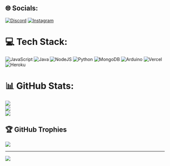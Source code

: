 
## 🌐 Socials:
[![Discord](https://img.shields.io/badge/Discord-%237289DA.svg?logo=discord&logoColor=white)](https://discord.gg/https://discord.gg/1851) [![Instagram](https://img.shields.io/badge/Instagram-%23E4405F.svg?logo=Instagram&logoColor=white)](https://instagram.com/billysxd) 

# 💻 Tech Stack:
![JavaScript](https://img.shields.io/badge/javascript-%23323330.svg?style=for-the-badge&logo=javascript&logoColor=%23F7DF1E) ![Java](https://img.shields.io/badge/java-%23ED8B00.svg?style=for-the-badge&logo=java&logoColor=white) ![NodeJS](https://img.shields.io/badge/node.js-6DA55F?style=for-the-badge&logo=node.js&logoColor=white) ![Python](https://img.shields.io/badge/python-3670A0?style=for-the-badge&logo=python&logoColor=ffdd54) ![MongoDB](https://img.shields.io/badge/MongoDB-%234ea94b.svg?style=for-the-badge&logo=mongodb&logoColor=white) ![Arduino](https://img.shields.io/badge/-Arduino-00979D?style=for-the-badge&logo=Arduino&logoColor=white) ![Vercel](https://img.shields.io/badge/vercel-%23000000.svg?style=for-the-badge&logo=vercel&logoColor=white) ![Heroku](https://img.shields.io/badge/heroku-%23430098.svg?style=for-the-badge&logo=heroku&logoColor=white)
# 📊 GitHub Stats:
![](https://github-readme-stats.vercel.app/api?username=Billy&theme=dark&hide_border=true&include_all_commits=false&count_private=false)<br/>
![](https://github-readme-streak-stats.herokuapp.com/?user=Billy&theme=dark&hide_border=true)<br/>
![](https://github-readme-stats.vercel.app/api/top-langs/?username=Billy&theme=dark&hide_border=true&include_all_commits=false&count_private=false&layout=compact)

## 🏆 GitHub Trophies
![](https://github-profile-trophy.vercel.app/?username=Billy&theme=radical&no-frame=false&no-bg=true&margin-w=4)

---
[![](https://visitcount.itsvg.in/api?id=Billy&icon=0&color=0)](https://visitcount.itsvg.in)

<!-- Proudly created with GPRM ( https://gprm.itsvg.in ) -->
